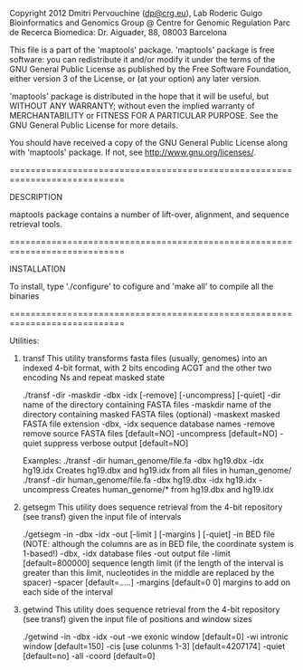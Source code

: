 Copyright 2012 Dmitri Pervouchine (dp@crg.eu), Lab Roderic Guigo
Bioinformatics and Genomics Group @ Centre for Genomic Regulation
Parc de Recerca Biomedica: Dr. Aiguader, 88, 08003 Barcelona 

This file is a part of the 'maptools' package.
'maptools' package is free software: you can redistribute it and/or modify
it under the terms of the GNU General Public License as published by
the Free Software Foundation, either version 3 of the License, or
(at your option) any later version.

'maptools' package is distributed in the hope that it will be useful,
but WITHOUT ANY WARRANTY; without even the implied warranty of
MERCHANTABILITY or FITNESS FOR A PARTICULAR PURPOSE.  See the
GNU General Public License for more details.

You should have received a copy of the GNU General Public License
along with 'maptools' package.  If not, see <http://www.gnu.org/licenses/>.

============================================================================

DESCRIPTION

maptools package contains a number of lift-over, alignment, and sequence retrieval tools.

============================================================================

INSTALLATION

To install, type './configure' to cofigure and 'make all' to compile all the binaries

============================================================================

Utilities:

1. transf
	This utility transforms fasta files (usually, genomes) into an indexed 4-bit format,
	with 2 bits encoding ACGT and the other two encoding Ns and repeat masked state 
	
	./transf -dir <dirname> -maskdir <dirname> -dbx <file> -idx <file> [-remove] [-uncompress] [-quiet]
	-dir name of the directory containing FASTA files
	-maskdir name of the directory containing masked FASTA files (optional)
	-maskext masked FASTA file extension
	-dbx, -idx sequence database names
	-remove remove source FASTA files [default=NO]
	-uncompress [default=NO]
	-quiet suppress verbose output [default=NO]

	Examples:
	./transf -dir human_genome/file.fa -dbx hg19.dbx -idx hg19.idx
	Creates hg19.dbx and hg19.idx from all files in human_genome/
	./transf -dir human_genome/file.fa -dbx hg19.dbx -idx hg19.idx -uncompress
	Creates human_genome/* from hg19.dbx and hg19.idx

2. getsegm
	This utility does sequence retrieval from the 4-bit repository (see transf) given the input file of intervals

	./getsegm -in <file> -dbx <file> -idx <file> -out <file> [-limit <length>] [-margins <margin1> <margin2>] [-quiet] 
	-in BED file (NOTE: although the columns are as in BED file, the coordinate system is 1-based!)
	 -dbx, -idx database files
	-out output file
	-limit [default=800000] sequence length limit (if the length of the interval is greater than this limit, 
	nucleotides in the middle are replaced by the spacer)
	-spacer [default=.....]
	-margins <margin1> <margin2> [default=0 0] margins to add on each side of the interval

3. getwind
	This utility does sequence retrieval from the 4-bit repository (see transf) given the input file of positions and window sizes

	./getwind -in <file> -dbx <file> -idx <file> -out <file>
	-we exonic window [default=0] -wi intronic window [default=150] -cis [use colunms 1-3] [default=4207174]
	-quiet <suppress verbose output> [default=no]
	-all <include all sites>
	-coord <offset for acceptor sites> [default=0]

